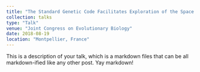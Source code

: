 ```yaml
---
title: "The Standard Genetic Code Facilitates Exploration of the Space of Functional Nucleotide Sequences. (Poster)"
collection: talks
type: "Talk"
venue: "Joint Congress on Evolutionary Biology"
date: 2018-08-19
location: "Montpellier, France"
---
```


This is a description of your talk, which is a markdown files that can be all markdown-ified like any other post. Yay markdown!
